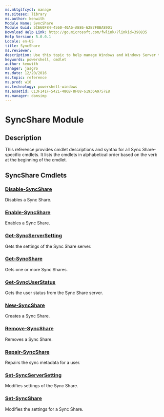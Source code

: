 ```yaml
---
ms.mktglfcycl: manage
ms.sitesec: library
ms.author: kenwith
Module Name: SyncShare
Module Guid: 5CE60F84-4560-40A6-AB86-62E7F8BA89D1
Download Help Link: http://go.microsoft.com/fwlink/?linkid=390835
Help Version: 5.0.0.1
Locale: en-US
title: SyncShare
ms.reviewer:
description: Use this topic to help manage Windows and Windows Server technologies with Windows PowerShell.
keywords: powershell, cmdlet
author: kenwith
manager: jasgro
ms.date: 12/20/2016
ms.topic: reference
ms.prod: w10
ms.technology: powershell-windows
ms.assetid: C13F141F-5421-486B-8F08-61936A9757E8
ms.manager: dansimp
---
```


# SyncShare Module
## Description
This reference provides cmdlet descriptions and syntax for all Sync Share-specific cmdlets. It lists the cmdlets in alphabetical order based on the verb at the beginning of the cmdlet.

## SyncShare Cmdlets
### [Disable-SyncShare](./Disable-SyncShare.md)
Disables a Sync Share.

### [Enable-SyncShare](./Enable-SyncShare.md)
Enables a Sync Share.

### [Get-SyncServerSetting](./Get-SyncServerSetting.md)
Gets the settings of the Sync Share server.

### [Get-SyncShare](./Get-SyncShare.md)
Gets one or more Sync Shares.

### [Get-SyncUserStatus](./Get-SyncUserStatus.md)
Gets the user status from the Sync Share server.

### [New-SyncShare](./New-SyncShare.md)
Creates a Sync Share.

### [Remove-SyncShare](./Remove-SyncShare.md)
Removes a Sync Share.

### [Repair-SyncShare](./Repair-SyncShare.md)
Repairs the sync metadata for a user.

### [Set-SyncServerSetting](./Set-SyncServerSetting.md)
Modifies settings of the Sync Share.

### [Set-SyncShare](./Set-SyncShare.md)
Modifies the settings for a Sync Share.



